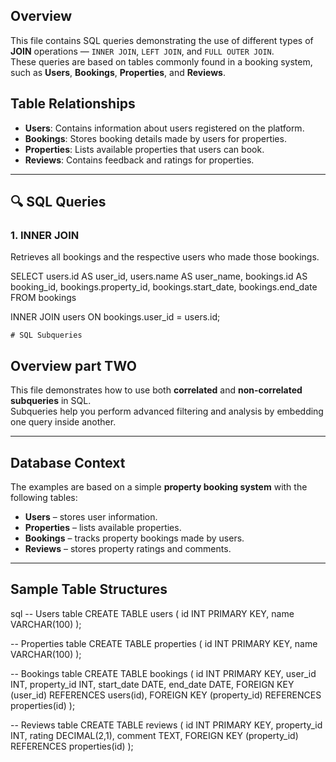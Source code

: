 
##  Overview
This file contains SQL queries demonstrating the use of different types of **JOIN** operations — `INNER JOIN`, `LEFT JOIN`, and `FULL OUTER JOIN`.  
These queries are based on tables commonly found in a booking system, such as **Users**, **Bookings**, **Properties**, and **Reviews**.



##  Table Relationships
- **Users**: Contains information about users registered on the platform.  
- **Bookings**: Stores booking details made by users for properties.  
- **Properties**: Lists available properties that users can book.  
- **Reviews**: Contains feedback and ratings for properties.

---

## 🔍 SQL Queries

### 1. INNER JOIN
Retrieves all bookings and the respective users who made those bookings.

SELECT 
    users.id AS user_id,
    users.name AS user_name,
    bookings.id AS booking_id,
    bookings.property_id,
    bookings.start_date,
    bookings.end_date
FROM bookings



INNER JOIN users 
    ON bookings.user_id = users.id;


    # SQL Subqueries 

##  Overview part TWO 
This file demonstrates how to use both **correlated** and **non-correlated subqueries** in SQL.  
Subqueries help you perform advanced filtering and analysis by embedding one query inside another.

---

##  Database Context
The examples are based on a simple **property booking system** with the following tables:

- **Users** – stores user information.  
- **Properties** – lists available properties.  
- **Bookings** – tracks property bookings made by users.  
- **Reviews** – stores property ratings and comments.

---

##  Sample Table Structures

sql
-- Users table
CREATE TABLE users (
    id INT PRIMARY KEY,
    name VARCHAR(100)
);

-- Properties table
CREATE TABLE properties (
    id INT PRIMARY KEY,
    name VARCHAR(100)
);

-- Bookings table
CREATE TABLE bookings (
    id INT PRIMARY KEY,
    user_id INT,
    property_id INT,
    start_date DATE,
    end_date DATE,
    FOREIGN KEY (user_id) REFERENCES users(id),
    FOREIGN KEY (property_id) REFERENCES properties(id)
);

-- Reviews table
CREATE TABLE reviews (
    id INT PRIMARY KEY,
    property_id INT,
    rating DECIMAL(2,1),
    comment TEXT,
    FOREIGN KEY (property_id) REFERENCES properties(id)
);



